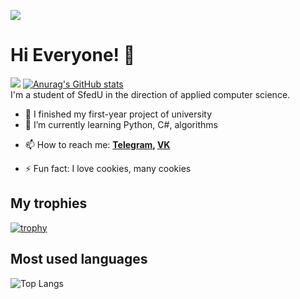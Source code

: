 ![](https://komarev.com/ghpvc/?username=Pr0gger1)
# Hi Everyone! 👋

![](https://github-profile-summary-cards.vercel.app/api/cards/profile-details?username=Pr0gger1&theme=dracula)
[![Anurag's GitHub stats](https://github-readme-stats.vercel.app/api?username=Pr0gger1&show_icons=true&theme=dracula&hide_border=true)](https://github.com/anuraghazra/github-readme-stats)
<br>
I'm a student of SfedU in the direction of applied computer science.
- 🔭 I finished my first-year project of university
- 🌱 I’m currently learning Python, C#, algorithms

<!-- 👯 I’m looking to collaborate on ...
- 🤔 I’m looking for help with ...
- 💬 Ask me about ... -->
- 📫 How to reach me:  **[Telegram](https://t.me/progger01), [VK](https://vk.com/lord_of_badcode)**
<!-- - 😄 Pronouns: ... -->
- ⚡ Fun fact: I love cookies, many cookies

## My trophies
[![trophy](https://github-profile-trophy.vercel.app/?username=Pr0gger1&theme=onedark)](https://github.com/ryo-ma/github-profile-trophy)

## Most used languages
![Top Langs](https://github-readme-stats.vercel.app/api/top-langs/?username=Pr0gger1&layout=compact&theme=dracula&hide_border=true)
